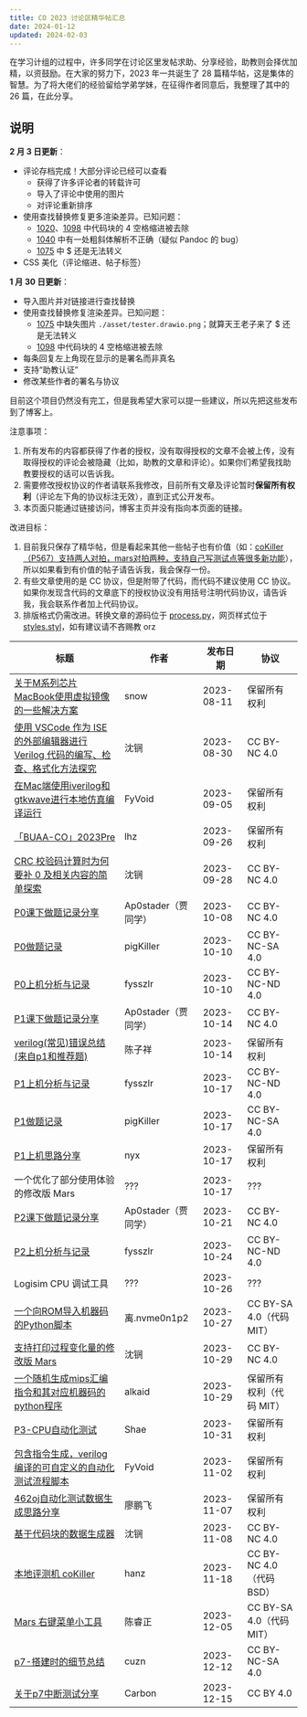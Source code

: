 ```yaml
---
title: CO 2023 讨论区精华帖汇总
date: 2024-01-12
updated: 2024-02-03
---
```

在学习计组的过程中，许多同学在讨论区里发帖求助、分享经验，助教则会择优加精，以资鼓励。在大家的努力下，2023 年一共诞生了 28 篇精华帖，这是集体的智慧。为了将大佬们的经验留给学弟学妹，在征得作者同意后，我整理了其中的 26 篇，在此分享。

## 说明
**2 月 3 日更新**：
 -  评论存档完成！大部分评论已经可以查看
     -  获得了许多评论者的转载许可
     -  导入了评论中使用的图片
     -  对评论重新排序
 -  使用查找替换修复更多渲染差异。已知问题：
     -  [1020](1020)、[1098](1098) 中代码块的 4 空格缩进被去除
     -  [1040](1040) 中有一处粗斜体解析不正确（疑似 Pandoc 的 bug）
     -  [1075](1075) 中 $ 还是无法转义
 -  CSS 美化（评论缩进、帖子标签）

**1 月 30 日更新**：
 -  导入图片并对链接进行查找替换
 -  使用查找替换修复渲染差异。已知问题：
     -  [1075](1075) 中缺失图片 `./asset/tester.drawio.png`；就算天王老子来了 $ 还是无法转义
     -  [1098](1098) 中代码块的 4 空格缩进被去除
 -  每条回复左上角现在显示的是署名而非真名
 -  支持“助教认证”
 -  修改某些作者的署名与协议

目前这个项目仍然没有完工，但是我希望大家可以提一些建议，所以先把这些发布到了博客上。

注意事项：
1.  所有发布的内容都获得了作者的授权，没有取得授权的文章不会被上传，没有取得授权的评论会被隐藏（比如，助教的文章和评论）。如果你们希望我找助教要授权的话可以告诉我。
2.  需要修改授权协议的作者请联系我修改，目前所有文章及评论暂时**保留所有权利**（评论左下角的协议标注无效），直到正式公开发布。
3.  本页面只能通过链接访问，博客主页并没有指向本页面的链接。

改进目标：
1.  目前我只保存了精华帖，但是看起来其他一些帖子也有价值（如：[coKiller （P567）支持两人对拍，mars对拍两种，支持自己写测试点等很多新功能](http://cscore.buaa.edu.cn/#/discussion_area/1199/1020/posts)），所以如果看到有价值的帖子请告诉我，我会保存一份。
2.  有些文章使用的是 CC 协议，但是附带了代码，而代码不建议使用 CC 协议。如果你发现含代码的文章底下的授权协议没有用括号注明代码协议，请告诉我，我会联系作者加上代码协议。
3.  排版格式仍需改进。转换文章的源码位于 [process.py](/images/co-discussions/process.py)，网页样式位于 [styles.styl](https://github.com/TripleCamera/triplecamera.github.io/tree/main/source/_data/styles.styl)，如有建议请不吝赐教 orz

| 标题 | 作者 | 发布日期 | 协议 |
|-|-|-|-|
| [关于M系列芯片MacBook使用虚拟镜像的一些解决方案](854) | snow | 2023-08-11 | 保留所有权利 |
| [使用 VSCode 作为 ISE 的外部编辑器进行 Verilog 代码的编写、检查、格式化方法探究](886) | 沈锎 | 2023-08-30 | CC BY-NC 4.0 |
| [在Mac端使用iverilog和gtkwave进行本地仿真编译运行](905) | FyVoid | 2023-09-05 | 保留所有权利 |
| [「BUAA-CO」2023Pre](951) | lhz | 2023-09-26 | 保留所有权利 |
| [CRC 校验码计算时为何要补 0 及相关内容的简单探索](959) | 沈锎 | 2023-09-28 | CC BY-NC 4.0 |
| [P0课下做题记录分享](977) | Ap0stader（贾同学） | 2023-10-08 | CC BY-NC 4.0 |
| [P0做题记录](982) | pigKiller | 2023-10-10 | CC BY-NC-SA 4.0 |
| [P0上机分析与记录](983) | fysszlr | 2023-10-10 | CC BY-NC-ND 4.0 |
| [P1课下做题记录分享](999) | Ap0stader（贾同学） | 2023-10-14 | CC BY-NC 4.0 |
| [verilog(常见)错误总结(来自p1和推荐题)](1002) | 陈子祥 | 2023-10-14 | 保留所有权利 |
| [P1上机分析与记录](1013) | fysszlr | 2023-10-17 | CC BY-NC-ND 4.0 |
| [P1做题记录](1016) | pigKiller | 2023-10-17 | CC BY-NC-SA 4.0 |
| [P1上机思路分享](1020) | nyx | 2023-10-17 | 保留所有权利 |
| 一个优化了部分使用体验的修改版 Mars | ??? | 2023-10-17 | ??? |
| [P2课下做题记录分享](1040) | Ap0stader（贾同学） | 2023-10-21 | CC BY-NC 4.0 |
| [P2上机分析与记录](1045) | fysszlr | 2023-10-24 | CC BY-NC-ND 4.0 |
| Logisim CPU 调试工具 | ??? | 2023-10-26 | ??? |
| [一个向ROM导入机器码的Python脚本](1061) | 离.nvme0n1p2 | 2023-10-27 | CC BY-SA 4.0（代码 MIT） |
| [支持打印过程变化量的修改版 Mars](1064) | 沈锎 | 2023-10-29 | CC BY-NC 4.0 |
| [一个随机生成mips汇编指令和其对应机器码的python程序](1066) | alkaid | 2023-10-29 | 保留所有权利（代码 MIT） |
| [P3-CPU自动化测试](1070) | Shae | 2023-10-31 | 保留所有权利 |
| [包含指令生成，verilog编译的可自定义的自动化测试流程脚本](1075) | FyVoid | 2023-11-02 | 保留所有权利 |
| [462oj自动化测试数据生成思路分享](1098) | 廖鹏飞 | 2023-11-07 | 保留所有权利 |
| [基于代码块的数据生成器](1102) | 沈锎 | 2023-11-08 | CC BY-NC 4.0 |
| [本地评测机 coKiller](1145) | hanz | 2023-11-18 | CC BY-NC 4.0（代码 BSD） |
| [Mars 右键菜单小工具](1188) | 陈睿正 | 2023-12-05 | CC BY-SA 4.0（代码 MIT） |
| [p7-搭建时的细节总结](1205) | cuzn | 2023-12-12 | CC BY-NC-SA 4.0 |
| [关于p7中断测试分享](1211) | Carbon | 2023-12-15 | CC BY 4.0 |
